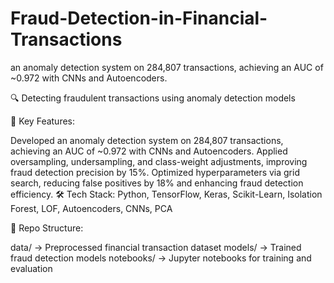 # Fraud-Detection-in-Financial-Transactions
an anomaly detection system on 284,807 transactions, achieving an AUC of ~0.972 with CNNs and Autoencoders.


🔍 Detecting fraudulent transactions using anomaly detection models

🚀 Key Features:

Developed an anomaly detection system on 284,807 transactions, achieving an AUC of ~0.972 with CNNs and Autoencoders.
Applied oversampling, undersampling, and class-weight adjustments, improving fraud detection precision by 15%.
Optimized hyperparameters via grid search, reducing false positives by 18% and enhancing fraud detection efficiency.
🛠 Tech Stack: Python, TensorFlow, Keras, Scikit-Learn, Isolation Forest, LOF, Autoencoders, CNNs, PCA

📁 Repo Structure:

data/ → Preprocessed financial transaction dataset
models/ → Trained fraud detection models
notebooks/ → Jupyter notebooks for training and evaluation
